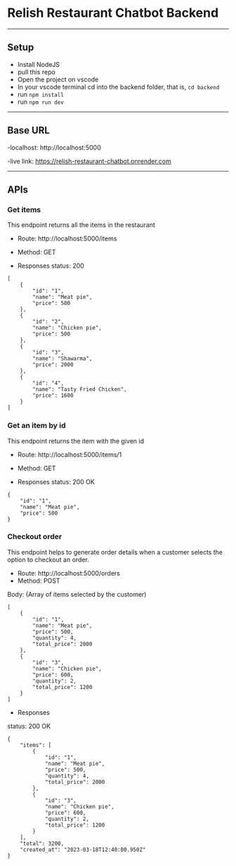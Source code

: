 # Relish Restaurant Chatbot Backend

---
## Setup
- Install NodeJS
- pull this repo
- Open the project on vscode
- In your vscode terminal cd into the backend folder, that is, `cd backend`
- run `npm install`
- run `npm run dev`

---
## Base URL
-localhost: http://localhost:5000

-live link: https://relish-restaurant-chatbot.onrender.com

---

## APIs
### Get items
This endpoint returns all the items in the restaurant

- Route: http://localhost:5000/items
- Method: GET

- Responses
status: 200

```
[
    {
        "id": "1",
        "name": "Meat pie",
        "price": 500
    },
    {
        "id": "2",
        "name": "Chicken pie",
        "price": 500
    },
    {
        "id": "3",
        "name": "Shawarma",
        "price": 2000
    },
    {
        "id": "4",
        "name": "Tasty Fried Chicken",
        "price": 1600
    }
]
```

### Get an item by id
This endpoint returns the item with the given id
- Route: http://localhost:5000/items/1
- Method: GET

- Responses
status: 200 OK

```
{
    "id": "1",
    "name": "Meat pie",
    "price": 500
}
```

### Checkout order
This endpoint helps to generate order details when a customer selects the option to checkout an order.

- Route: http://localhost:5000/orders
- Method: POST

Body: (Array of items selected by the customer)
```
[
    {
        "id": "1",
        "name": "Meat pie",
        "price": 500,
        "quantity": 4,
        "total_price": 2000
    },
    {
        "id": "3",
        "name": "Chicken pie",
        "price": 600,
        "quantity": 2,
        "total_price": 1200
    }
]
```
- Responses

status: 200 OK

```
{
    "items": [
        {
            "id": "1",
            "name": "Meat pie",
            "price": 500,
            "quantity": 4,
            "total_price": 2000
        },
        {
            "id": "3",
            "name": "Chicken pie",
            "price": 600,
            "quantity": 2,
            "total_price": 1200
        }
    ],
    "total": 3200,
    "created_at": "2023-03-18T12:40:00.950Z"
}

```